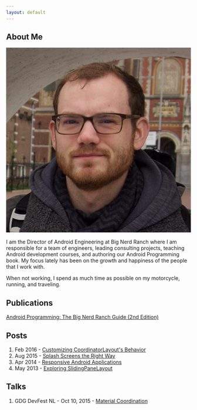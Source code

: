 ```yaml
---
layout: default
---
```


## About Me

<img class="profile-picture" src="profile.png">

I am the Director of Android Engineering at Big Nerd Ranch where I am responsible for a team of engineers, leading consulting projects, teaching Android development courses, and authoring our Android Programming book. My focus lately has been on the growth and happiness of the people that I work with. 

When not working, I spend as much time as possible on my motorcycle, running, and traveling.

## Publications

[Android Programming: The Big Nerd Ranch Guide (2nd Edition)](https://amzn.com/0134171454)

## Posts

1. Feb 2016 - [Customizing CoordinatorLayout's Behavior](https://www.bignerdranch.com/blog/customizing-coordinatorlayouts-behavior/)
2. Aug 2015 - [Splash Screens the Right Way](https://www.bignerdranch.com/blog/splash-screens-the-right-way/)
3. Apr 2014 - [Responsive Android Applications](https://www.objc.io/issues/11-android/responsive-android-applications/)
4. May 2013 - [Exploring SlidingPaneLayout](https://www.bignerdranch.com/blog/exploring-slidingpanelayout/)

## Talks

1. GDG DevFest NL - Oct 10, 2015 - [Material Coordination](https://www.youtube.com/watch?v=FrqUqwxgk5A)